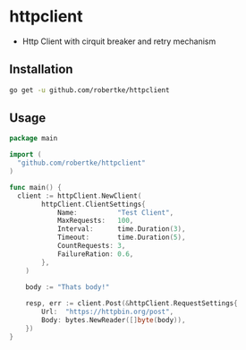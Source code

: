 # httpclient

* Http Client with cirquit breaker and retry mechanism

## Installation
```bash
go get -u github.com/robertke/httpclient
```

## Usage

```go
package main

import (
  "github.com/robertke/httpclient"
)

func main() {
  client := httpClient.NewClient(
		httpClient.ClientSettings{
			Name:          "Test Client",
			MaxRequests:   100,
			Interval:      time.Duration(3),
			Timeout:       time.Duration(5),
			CountRequests: 3,
			FailureRation: 0.6,
		},
    )
    
    body := "Thats body!"

    resp, err := client.Post(&httpClient.RequestSettings{
		Url:  "https://httpbin.org/post",
		Body: bytes.NewReader([]byte(body)),
	})
}
```